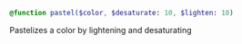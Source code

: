 
```sass
@function pastel($color, $desaturate: 10, $lighten: 10)
```

Pastelizes a color by lightening and desaturating
